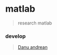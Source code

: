 # matlab
> research matlab
### develop
> <a href="https://me-danuandrean.github.io">Danu andrean</a>
